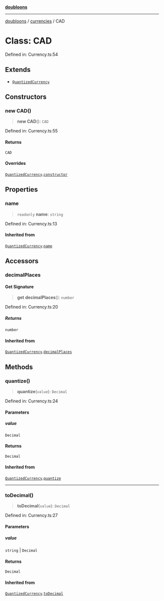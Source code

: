 [**doubloons**](../../../../README.md)

***

[doubloons](../../../../globals.md) / [currencies](../README.md) / CAD

# Class: CAD

Defined in: Currency.ts:54

## Extends

- [`QuantizedCurrency`](QuantizedCurrency.md)

## Constructors

### new CAD()

> **new CAD**(): `CAD`

Defined in: Currency.ts:55

#### Returns

`CAD`

#### Overrides

[`QuantizedCurrency`](QuantizedCurrency.md).[`constructor`](QuantizedCurrency.md#constructor)

## Properties

### name

> `readonly` **name**: `string`

Defined in: Currency.ts:13

#### Inherited from

[`QuantizedCurrency`](QuantizedCurrency.md).[`name`](QuantizedCurrency.md#name)

## Accessors

### decimalPlaces

#### Get Signature

> **get** **decimalPlaces**(): `number`

Defined in: Currency.ts:20

##### Returns

`number`

#### Inherited from

[`QuantizedCurrency`](QuantizedCurrency.md).[`decimalPlaces`](QuantizedCurrency.md#decimalplaces)

## Methods

### quantize()

> **quantize**(`value`): `Decimal`

Defined in: Currency.ts:24

#### Parameters

##### value

`Decimal`

#### Returns

`Decimal`

#### Inherited from

[`QuantizedCurrency`](QuantizedCurrency.md).[`quantize`](QuantizedCurrency.md#quantize)

***

### toDecimal()

> **toDecimal**(`value`): `Decimal`

Defined in: Currency.ts:27

#### Parameters

##### value

`string` | `Decimal`

#### Returns

`Decimal`

#### Inherited from

[`QuantizedCurrency`](QuantizedCurrency.md).[`toDecimal`](QuantizedCurrency.md#todecimal)
